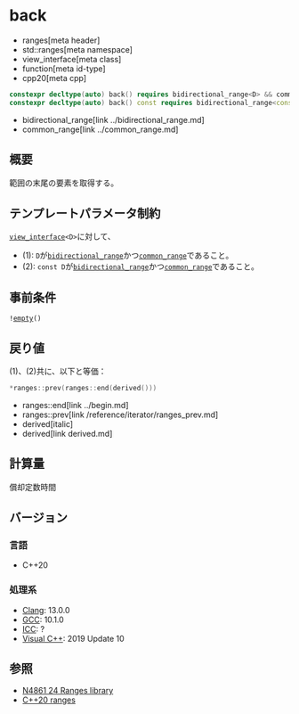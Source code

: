 # back
* ranges[meta header]
* std::ranges[meta namespace]
* view_interface[meta class]
* function[meta id-type]
* cpp20[meta cpp]

```cpp
constexpr decltype(auto) back() requires bidirectional_range<D> && common_range<D>;                   // (1)
constexpr decltype(auto) back() const requires bidirectional_range<const D> && common_range<const D>; // (2)
```
* bidirectional_range[link ../bidirectional_range.md]
* common_range[link ../common_range.md]

## 概要
範囲の末尾の要素を取得する。

## テンプレートパラメータ制約
[`view_interface`](../view_interface.md)`<D>`に対して、

- (1): `D`が[`bidirectional_range`](../bidirectional_range.md)かつ[`common_range`](../common_range.md)であること。
- (2): `const D`が[`bidirectional_range`](../bidirectional_range.md)かつ[`common_range`](../common_range.md)であること。

## 事前条件
`!`[`empty`](empty.md)`()`

## 戻り値
(1)、(2)共に、以下と等価：

```cpp
*ranges​::​prev(ranges​::​end(derived()))
```
* ranges::​end[link ../begin.md]
* ranges::​prev[link /reference/iterator/ranges_prev.md]
* derived[italic]
* derived[link derived.md]

## 計算量
償却定数時間

## バージョン
### 言語
- C++20

### 処理系
- [Clang](/implementation.md#clang): 13.0.0
- [GCC](/implementation.md#gcc): 10.1.0
- [ICC](/implementation.md#icc): ?
- [Visual C++](/implementation.md#visual_cpp): 2019 Update 10

## 参照
- [N4861 24 Ranges library](https://timsong-cpp.github.io/cppwp/n4861/ranges)
- [C++20 ranges](https://techbookfest.org/product/5134506308665344)

